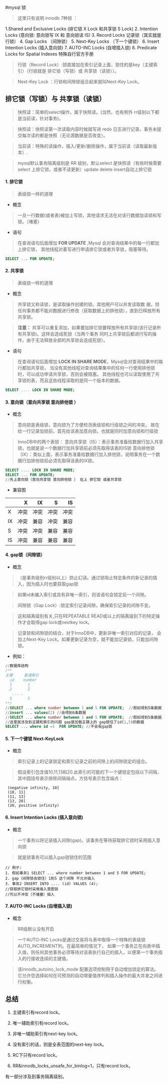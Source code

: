 #mysql 锁
>这里只有说明 innodb 7种锁 ：

1.Shared and Exclusive Locks  (排它锁 X Lock 和共享锁 S Lock)
2. Intention Locks (意向锁: 意向锁写 IX 和 意向锁读 IS)
3. Record Locks 记录锁（其实就是行锁）
4. Gap Locks （间隙锁）
5. Next-Key Locks （下一个键锁）
6. Insert Intention Locks (插入意向锁)
7. AUTO-INC Locks (自增插入锁)
8. Predicate Locks for Spatial Indexes 特殊自行官方手册

> 行锁（Record Lock）:锁直接加在索引记录上面，锁住的是key（主键索引）（行锁就是 排它锁（写锁）或 共享锁（读锁））。

>  Next-Key Lock ：行锁和间隙锁组合起来就叫Next-Key Lock。

排它锁（写锁）与 共享锁（读锁）
------------------------------
> 快照读：简单的select操作，属于快照读。(当然，也有例外 rr级别以下都是当前读，针对事务)。

> 快照读：快照读第一次读取内容时候就写进 redo 日志进行记录，事务未提交每次读的都是快照（无论源数据是否改变）。

> 当前读：特殊的读操作，插入/更新/删除操作，属于当前读（读取最新版本）.

> mysql默认事务隔离级别是 RR 级别，默认select 是快照读（有些时候需要 select 上排它锁，或者不读更新）update delete insert自动上排它锁

#### 1. 排它锁 

> 表级锁一样的道理

+ 概念 

> 一旦一行数据(或者表)被加上写锁，其他请求无法在对该行数据加读锁和写锁。（堵塞）

+ 语句

> 在查询语句后面增加 **FOR UPDATE** ,Mysql 会对查询结果中的每一行都加上排它锁，
其他线程对着写进行申请排它锁或者共享锁，阻塞等待。

```sql
SELECT ... FOR UPDATE;
```

#### 2. 共享锁

> 表级锁一样的道理

+ 概念 

> 共享锁又称读锁，是读取操作创建的锁。其他用户可以并发读取数
据，但任何事务都不能对数据进行修改（获取数据上的排他锁），直到已释放所有共享锁。

> **注意：** 共享可以重复添加，如果要加排它锁要释放所有共享锁(该行记录所有共享锁)。这样会造成死锁（当两个事务
同时上共享锁后都进行写的操作，由于无法释放全部的共享锁会造成死锁）。

+ 语句

> 在查询语句后面增加 **LOCK IN SHARE MODE**，Mysql会对查询结果中的每行都加共享锁，
当没有其他线程对查询结果集中的任何一行使用排他锁时，可以成功申请共享锁，否则会被阻塞。
其他线程也可以读取使用了共享锁的表，而且这些线程读取的是同一个版本的数据。

```sql
SELECT .... LOCK IN SHARE MODE;
```

#### 3. 意向锁（意向共享锁 意向排他锁 ）

+ 概念

>意向锁是表级锁，意向锁为了方便检测表级锁和行级锁之间的冲突，
故在给一行记录加锁前，首先给该表加意向锁。也就是同时加意向锁和行级锁

>InnoDB中的两个表锁：
意向共享锁（IS）：表示事务准备给数据行加入共享锁，也就是说一个数据行加共享锁前必须先取得该表的IS锁
意向排他锁（IX）：类似上面，表示事务准备给数据行加入排他锁，说明事务在一个数据行加排他锁前必须先取得该表的IX锁。
```sql
SELECT .... LOCK IN SHARE MODE;
SELECT ... FOR UPDATE;
//先上意向锁（意向共享锁 意向排他锁 ） 在上 排它锁 或者共享锁
```

+ 兼容图

|        | X    |  IX  | S   | IS  |
| ---    | ---: | ---: | ---:| ---:|
| X      | 冲突  |冲突  |冲突  |冲突  |
| IX     | 冲突  |兼容  |冲突  |兼容  |
| S      | 冲突  |冲突  |兼容  |兼容  |
| IS     | 冲突  |兼容  |兼容  |兼容  |

#### 4. gap锁（间隙锁）


+ 概念

>（是事务级别rr级别以上）防止幻读。通过锁阻止特定条件的新记录的插入，因为插入时也要获取gap锁

> 如果id未编入索引或具有非唯一索引，则该语句会锁定前一个间隙。

> 间隙锁（Gap Lock）:锁定索引记录间隙，确保索引记录的间隙不变。

> 这和隔离级别有关,只在REPEATABLE READ或以上的隔离级别下的特定操作才会取得gap lock或nextkey lock。

> 记录锁和间隙锁的结合，对于InnoDB中，更新非唯一索引对应的记录，
会加上Next-Key Lock。如果更新记录为空，就不能加记录锁，只能加间隙锁。

+ 例如：

```sql
//数据库结构
/**
主键     普通索引
  id    number
  1       1
  2       2
   .....
  5       5
**/
//SELECT ... where number between 1 and 5 FOR UPDATE;  //假如得到5条数据
//insert ... values(2) //会得到6条数据
//SELECT ... where number between 1 and 5 FOR UPDATE;  //假如得到5条数据
//这里就涉及到主键和索引的问题 gap是加载主键上的 gap锁住了id(1,5)的数据
SELECT ... where id =1  FOR UPDATE; //不会有gap锁

```
#### 5. 下一个键锁 Next-KeyLock

+ 概念

> 索引记录上的记录锁定和索引记录之前的间隙上的间隙锁定的组合。

>假设索引包含值10,11,13和20.此索引的可能的下一个键锁定包括以下间隔，其中圆括号表示排除间隔端点，方括号表示包含端点：
```
 (negative infinity, 10]
 (10, 11]
 (11, 13]
 (13, 20]
 (20, positive infinity)
```
#### 6. Insert Intention Locks (插入意向锁)
    
+ 概念

> 一个事务以将记录插入间隙(gap)。该事务在等待获取排它锁时采用插入意向锁

> 就是锁事务可以插入gap锁锁住的范围

```
// 例子:
1. 假如事务1 SELECT ... where number between 1 and 5 FOR UPDATE;
2. gap（间隙锁会锁住）1到5 这个间隙 不允许插入 
3. 事务2 INSERT INTO .... (id) VALUES (4); 
//获取排它锁时采用插入意图锁
//可以不冲突（不堵塞）插入
```

#### 7. AUTO-INC Locks (自增插入锁)

+ 概念

> RR级默认没有开启

> 一个AUTO-INC Locks是通过交易将与表中取得一个特殊的表级锁 AUTO_INCREMENT列。在最简单的情况下，
如果一个事务正在向表中插入值，则任何其他事务必须等待对该表执行自己的插入，以便第一个事务插入的行接收连续的主键值。

> 该innodb_autoinc_lock_mode 配置选项控制用于自动增加锁定的算法。
> 它允许您选择如何在可预测的自动增量值序列和插入操作的最大并发之间进行权衡。


总结
--------------------

1.  主键索引有record lock。

2.  唯一辅助索引有record lock。

3.  非唯一辅助索引有next-key lock。

4.  没有索引的话，则是全表范围的next-key lock。

5.  RC下只有record lock。

6.  RR&innodb_locks_unsafe_for_binlog=1，只有record lock。

有一部分涉及到事务隔离级别。
